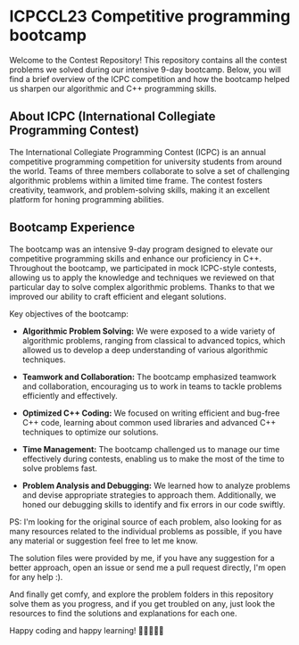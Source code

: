 # ICPCCL23 Competitive programming bootcamp

Welcome to the Contest Repository! This repository contains all the contest problems we solved during our intensive 9-day bootcamp. Below, you will find a brief overview of the ICPC competition and how the bootcamp helped us sharpen our algorithmic and C++ programming skills.

## About ICPC (International Collegiate Programming Contest)

The International Collegiate Programming Contest (ICPC) is an annual competitive programming competition for university students from around the world. Teams of three members collaborate to solve a set of challenging algorithmic problems within a limited time frame. The contest fosters creativity, teamwork, and problem-solving skills, making it an excellent platform for honing programming abilities.

## Bootcamp Experience

The bootcamp was an intensive 9-day program designed to elevate our competitive programming skills and enhance our proficiency in C++. Throughout the bootcamp, we participated in mock ICPC-style contests, allowing us to apply the knowledge and techniques we reviewed on that particular day to solve complex algorithmic problems. Thanks to that we improved our ability to craft efficient and elegant solutions.

Key objectives of the bootcamp:

- **Algorithmic Problem Solving:** We were exposed to a wide variety of algorithmic problems, ranging from classical to advanced topics, which allowed us to develop a deep understanding of various algorithmic techniques.

- **Teamwork and Collaboration:** The bootcamp emphasized teamwork and collaboration, encouraging us to work in teams to tackle problems efficiently and effectively.

- **Optimized C++ Coding:** We focused on writing efficient and bug-free C++ code, learning about common used libraries and advanced C++ techniques to optimize our solutions.

- **Time Management:** The bootcamp challenged us to manage our time effectively during contests, enabling us to make the most of the time to solve problems fast.

- **Problem Analysis and Debugging:** We learned how to analyze problems and devise appropriate strategies to approach them. Additionally, we honed our debugging skills to identify and fix errors in our code swiftly.

PS: I'm looking for the original source of each problem, also looking for as many resources related to the individual problems as possible, if you have any material or suggestion feel free to let me know. 

The solution files were provided by me, if you have any suggestion for a better approach, open an issue or send me a pull request directly, I'm open for any help :).

And finally get comfy, and explore the problem folders in this repository solve them as you progress, and if you get troubled on any, just look the resources to find the solutions and explanations for each one.

Happy coding and happy learning! 🚀👩‍💻👨‍💻
